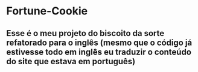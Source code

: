 # Fortune-Cookie

## Esse é o meu projeto do biscoito da sorte refatorado para o inglês (mesmo que o código já estivesse todo em inglês eu traduzir o conteúdo do site que estava em português)
